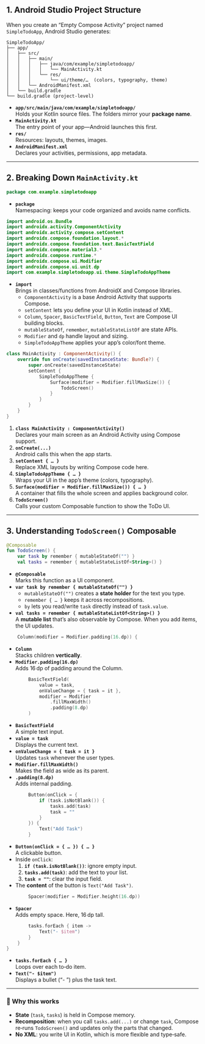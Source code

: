  

## 1. Android Studio Project Structure

When you create an “Empty Compose Activity” project named `SimpleTodoApp`, Android Studio generates:

```
SimpleTodoApp/
├── app/
│   ├── src/
│   │   ├── main/
│   │   │   ├── java/com/example/simpletodoapp/
│   │   │   │   └── MainActivity.kt
│   │   │   └── res/
│   │   │       └── ui/theme/…  (colors, typography, theme)
│   │   └── AndroidManifest.xml
│   └── build.gradle
└── build.gradle (project-level)
```

- **`app/src/main/java/com/example/simpletodoapp/`**  
  Holds your Kotlin source files. The folders mirror your **package name**.
- **`MainActivity.kt`**  
  The entry point of your app—Android launches this first.
- **`res/`**  
  Resources: layouts, themes, images.
- **`AndroidManifest.xml`**  
  Declares your activities, permissions, app metadata.

---

## 2. Breaking Down `MainActivity.kt`

```kotlin
package com.example.simpletodoapp
```
- **`package`**  
  Namespacing: keeps your code organized and avoids name conflicts.

```kotlin
import android.os.Bundle
import androidx.activity.ComponentActivity
import androidx.activity.compose.setContent
import androidx.compose.foundation.layout.*
import androidx.compose.foundation.text.BasicTextField
import androidx.compose.material3.*
import androidx.compose.runtime.*
import androidx.compose.ui.Modifier
import androidx.compose.ui.unit.dp
import com.example.simpletodoapp.ui.theme.SimpleTodoAppTheme
```
- **`import`**  
  Brings in classes/functions from AndroidX and Compose libraries.
  - `ComponentActivity` is a base Android Activity that supports Compose.
  - `setContent` lets you define your UI in Kotlin instead of XML.
  - `Column`, `Spacer`, `BasicTextField`, `Button`, `Text` are Compose UI building blocks.
  - `mutableStateOf`, `remember`, `mutableStateListOf` are state APIs.
  - `Modifier` and `dp` handle layout and sizing.
  - `SimpleTodoAppTheme` applies your app’s color/font theme.

```kotlin
class MainActivity : ComponentActivity() {
    override fun onCreate(savedInstanceState: Bundle?) {
        super.onCreate(savedInstanceState)
        setContent {
            SimpleTodoAppTheme {
                Surface(modifier = Modifier.fillMaxSize()) {
                    TodoScreen()
                }
            }
        }
    }
}
```
1. **`class MainActivity : ComponentActivity()`**  
   Declares your main screen as an Android Activity using Compose support.
2. **`onCreate(...)`**  
   Android calls this when the app starts.
3. **`setContent { … }`**  
   Replace XML layouts by writing Compose code here.
4. **`SimpleTodoAppTheme { … }`**  
   Wraps your UI in the app’s theme (colors, typography).
5. **`Surface(modifier = Modifier.fillMaxSize()) { … }`**  
   A container that fills the whole screen and applies background color.
6. **`TodoScreen()`**  
   Calls your custom Composable function to show the ToDo UI.

---

## 3. Understanding `TodoScreen()` Composable

```kotlin
@Composable
fun TodoScreen() {
    var task by remember { mutableStateOf("") }
    val tasks = remember { mutableStateListOf<String>() }
```
- **`@Composable`**  
  Marks this function as a UI component.
- **`var task by remember { mutableStateOf("") }`**  
  - `mutableStateOf("")` creates a **state holder** for the text you type.  
  - `remember { … }` keeps it across recompositions.  
  - `by` lets you read/write `task` directly instead of `task.value`.
- **`val tasks = remember { mutableStateListOf<String>() }`**  
  A **mutable list** that’s also observable by Compose. When you add items, the UI updates.

```kotlin
    Column(modifier = Modifier.padding(16.dp)) {
```
- **`Column`**  
  Stacks children **vertically**.
- **`Modifier.padding(16.dp)`**  
  Adds 16 dp of padding around the Column.

```kotlin
        BasicTextField(
            value = task,
            onValueChange = { task = it },
            modifier = Modifier
                .fillMaxWidth()
                .padding(8.dp)
        )
```
- **`BasicTextField`**  
  A simple text input.
- **`value = task`**  
  Displays the current text.
- **`onValueChange = { task = it }`**  
  Updates `task` whenever the user types.
- **`Modifier.fillMaxWidth()`**  
  Makes the field as wide as its parent.
- **`.padding(8.dp)`**  
  Adds internal padding.

```kotlin
        Button(onClick = {
            if (task.isNotBlank()) {
                tasks.add(task)
                task = ""
            }
        }) {
            Text("Add Task")
        }
```
- **`Button(onClick = { … }) { … }`**  
  A clickable button.
- Inside `onClick`:
  1. **`if (task.isNotBlank())`**: ignore empty input.
  2. **`tasks.add(task)`**: add the text to your list.
  3. **`task = ""`**: clear the input field.
- The **content** of the button is `Text("Add Task")`.

```kotlin
        Spacer(modifier = Modifier.height(16.dp))
```
- **`Spacer`**  
  Adds empty space. Here, 16 dp tall.

```kotlin
        tasks.forEach { item ->
            Text("- $item")
        }
    }
}
```
- **`tasks.forEach { … }`**  
  Loops over each to‑do item.
- **`Text("- $item")`**  
  Displays a bullet (“- ”) plus the task text.

---

### 🧠 Why this works

- **State** (`task`, `tasks`) is held in Compose memory.  
- **Recomposition**: when you call `tasks.add(...)` or change `task`, Compose re‑runs `TodoScreen()` and updates only the parts that changed.  
- **No XML**: you write UI in Kotlin, which is more flexible and type‑safe.

 